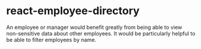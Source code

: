 # react-employee-directory
An employee or manager would benefit greatly from being able to view non-sensitive data about other employees. It would be particularly helpful to be able to filter employees by name.
